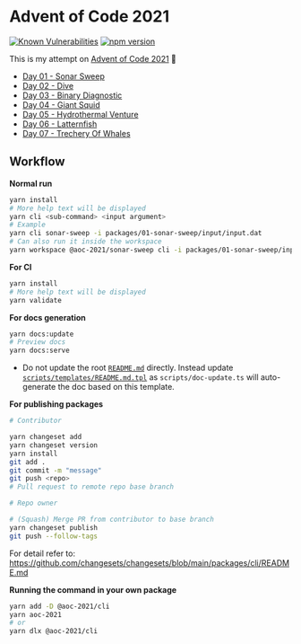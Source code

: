 # Advent of Code 2021

[![Known Vulnerabilities](https://snyk.io/test/github/jimmychu0807/advent-of-code-2021/badge.svg)](https://snyk.io/test/github/jimmychu0807/advent-of-code-2021) [![npm version](https://badge.fury.io/js/@aoc-2021%2Fcli.svg)](https://badge.fury.io/js/@aoc-2021%2Fcli)

This is my attempt on [Advent of Code 2021](https://adventofcode.com/2021) :rocket:

- [Day 01 - Sonar Sweep](./packages/01-sonar-sweep)
- [Day 02 - Dive](./packages/02-dive)
- [Day 03 - Binary Diagnostic](./packages/03-binary-diagnostic)
- [Day 04 - Giant Squid](./packages/04-giant-squid)
- [Day 05 - Hydrothermal Venture](./packages/05-hydrothermal-venture)
- [Day 06 - Latternfish](./packages/06-latternfish)
- [Day 07 - Trechery Of Whales](./packages/07-trechery-of-whales)

## Workflow

**Normal run**

```bash
yarn install
# More help text will be displayed
yarn cli <sub-command> <input argument>
# Example
yarn cli sonar-sweep -i packages/01-sonar-sweep/input/input.dat
# Can also run it inside the workspace
yarn workspace @aoc-2021/sonar-sweep cli -i packages/01-sonar-sweep/input/input.dat
```

**For CI**

```bash
yarn install
# More help text will be displayed
yarn validate
```

**For docs generation**

```bash
yarn docs:update
# Preview docs
yarn docs:serve
```

- Do not update the root [`README.md`](https://github.com/jimmychu0807/advent-of-code-2021/blob/main/README.md) directly. Instead update [`scripts/templates/README.md.tpl`](https://github.com/jimmychu0807/advent-of-code-2021/blob/main/scripts/templates/README.md.tpl) as `scripts/doc-update.ts` will auto-generate the doc based on this template.

**For publishing packages**

```bash
# Contributor

yarn changeset add
yarn changeset version
yarn install
git add .
git commit -m "message"
git push <repo>
# Pull request to remote repo base branch

# Repo owner

# (Squash) Merge PR from contributor to base branch
yarn changeset publish
git push --follow-tags
```

For detail refer to: <https://github.com/changesets/changesets/blob/main/packages/cli/README.md>

**Running the command in your own package**

```bash
yarn add -D @aoc-2021/cli
yarn aoc-2021
# or
yarn dlx @aoc-2021/cli
```

